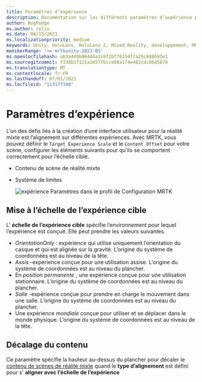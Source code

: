 ```yaml
---
title: Paramètres d’expérience
description: Documentation sur les différents paramètres d’expérience pour MRTK
author: RogPodge
ms.author: roliu
ms.date: 04/13/2021
ms.localizationpriority: medium
keywords: Unity, HoloLens, HoloLens 2, Mixed Reality, développement, MRTK
monikerRange: '>= mrtkunity-2021-05'
ms.openlocfilehash: ab3a449b064d4a1c8f2bf76154f7a25c688693e1
ms.sourcegitcommit: f338b1f121a10577bcce08a174e462cdc86d5874
ms.translationtype: MT
ms.contentlocale: fr-FR
ms.lasthandoff: 07/01/2021
ms.locfileid: "113177348"
---
```

# <a name="experience-settings"></a>Paramètres d’expérience

L’un des défis liés à la création d’une interface utilisateur pour la réalité mixte est l’alignement sur différentes expériences. Avec MRTK, vous pouvez définir le `Target Experience Scale` et le `Content Offset` pour votre scène, configurer les éléments suivants pour qu’ils se comportent correctement pour l’échelle cible.

- Contenu de scène de réalité mixte
- Système de limites

  ![expérience Paramètres dans le profil de Configuration MRTK](../images/experience-settings/ExperienceSettings.png)

## <a name="target-experience-scale"></a>Mise à l’échelle de l’expérience cible

L' **échelle de l’expérience cible** spécifie l’environnement pour lequel l’expérience est conçue. Elle peut prendre les valeurs suivantes.

* *OrientationOnly* : expérience qui utilise uniquement l’orientation du casque et qui est alignée sur la gravité. L’origine du système de coordonnées est au niveau de la tête.
* *Assis* -expérience conçue pour une utilisation assise. L’origine du système de coordonnées est au niveau du plancher.
* En *position permanente* , une expérience conçue pour une utilisation stationnaire. L’origine du système de coordonnées est au niveau du plancher.
* *Salle* -expérience conçue pour prendre en charge le mouvement dans une salle. L’origine du système de coordonnées est au niveau du plancher.
* Une expérience *mondiale* conçue pour utiliser et se déplacer dans le monde physique. L’origine du système de coordonnées est au niveau de la tête.

## <a name="content-offset"></a>Décalage du contenu

Ce paramètre spécifie la hauteur au-dessus du plancher pour décaler le [contenu de scènes de réalité mixte](scene-content.md) quand le **type d’alignement** est défini pour s' **aligner avec l’échelle de l’expérience**
